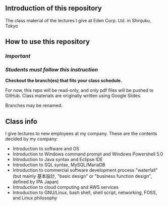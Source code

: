 ## Introduction of this repository

The class material of the lectures I give at Eden Corp. Ltd. in Shinjuku, Tokyo

## How to use this repository

### _**Important**_

### _Students must follow this instruction_

**Checkout the branch(es) that fits your class schedule.**

For now, this repo will be read-only, and only pdf files will be pushed to GitHub. Class materials are originally written using Google Slides.

Branches may be renamed.

## Class info

I give lectures to new employees at my company. These are the contents decided by my company:

- Introduction to software and OS
- Introduction to Windows command prompt and Windows Powershell 5.0
- Introduction to Java syntax and Eclipse IDE
- Introduction to SQL syntax, MySQL/MariaDB
- Introduction to commercial software development process "waterfall" (but mainly 基本設計, "basic design" or "business function design", defined by IPA Japan)
- Introduction to cloud computing and AWS services
- Introduction to GNU/Linux, bash shell, shell script, networking, FOSS, and Linux philosophy

